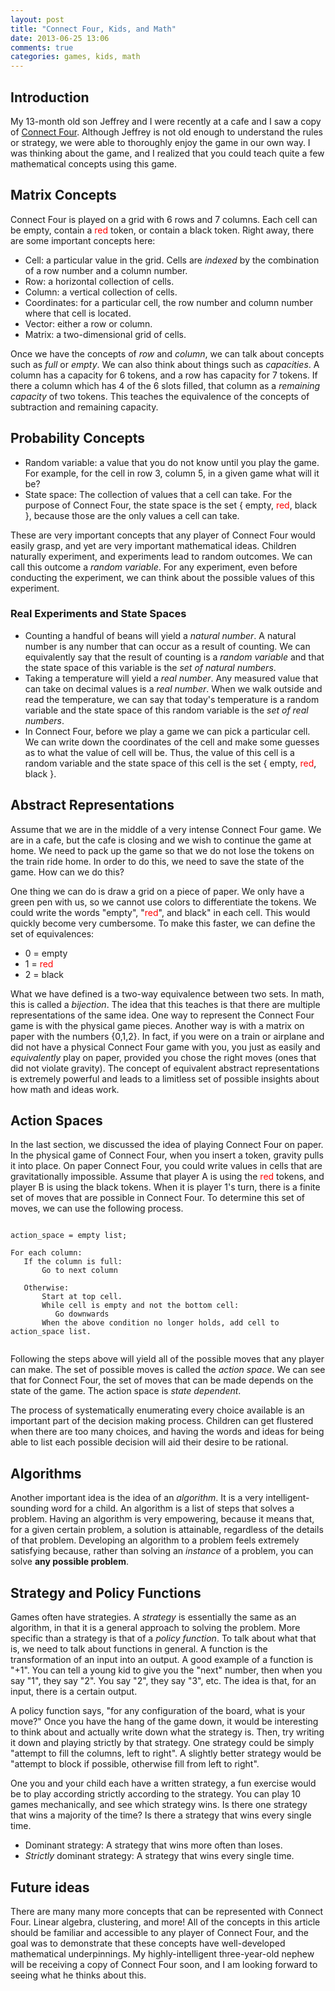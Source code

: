 ```yaml
---
layout: post
title: "Connect Four, Kids, and Math"
date: 2013-06-25 13:06
comments: true
categories: games, kids, math
---
```


<!-- # Connect Four and Math for Children -->


## Introduction

My 13-month old son Jeffrey and I were recently at a cafe and I saw a copy of [Connect Four](http://en.wikipedia.org/wiki/Connect_Four). Although Jeffrey is not old enough to understand the rules or strategy, we were able to thoroughly enjoy the game in our own way. I was thinking about the game, and I realized that you could teach quite a few mathematical concepts using this game.

## Matrix Concepts

Connect Four is played on a grid with 6 rows and 7 columns. Each cell can be empty, contain a <font color="red">red</font> token, or contain a black token. Right away, there are some important concepts here:

+ Cell: a particular value in the grid. Cells are *indexed* by the combination of a row number and a column number.
+ Row: a horizontal collection of cells.
+ Column: a vertical collection of cells.
+ Coordinates: for a particular cell, the row number and column number where that cell is located.
+ Vector: either a row or column.
+ Matrix: a two-dimensional grid of cells.

Once we have the concepts of *row*  and *column*, we can talk about concepts such as *full* or *empty*. We can also think about things such as *capacities*. A column has a capacity for 6 tokens, and a row has capacity for 7 tokens. If there a column which has 4 of the 6 slots filled, that column as a *remaining capacity* of two tokens. This teaches the equivalence of the concepts of subtraction and remaining capacity.


## Probability Concepts

+ Random variable: a value that you do not know until you play the game. For example, for the cell in row 3, column 5, in a given game what will it be? 
+ State space: The collection of values that a cell can take. For the purpose of Connect Four, the state space is the set { empty, <font color="red">red</font>, black }, because those are the only values a cell can take.


These are very important concepts that any player of Connect Four would easily grasp, and yet are very important mathematical ideas. Children naturally experiment, and experiments lead to random outcomes. We can call this outcome a *random variable*. For any experiment, even before conducting the experiment, we can think about the possible values of this experiment. 

### Real Experiments and State Spaces

+ Counting a handful of beans will yield a *natural number*. A natural number is any number that can occur as a result of counting. We can equivalently say that the result of counting is a *random variable* and that the state space of this variable is the *set of natural numbers*.
+ Taking a temperature will yield a *real number*. Any measured value that can take on decimal values is a *real number*. When we walk outside and read the temperature, we can say that today's temperature is a random variable and the state space of this random variable is the *set of real numbers*.
+ In Connect Four, before we play a game we can pick a particular cell. We can write down the coordinates of the cell and make some guesses as to what the value of cell will be. Thus, the value of this cell is a random variable and the state space of this cell is the set { empty, <font color="red">red</font>, black }.


## Abstract Representations

Assume that we are in the middle of a very intense Connect Four game. We are in a cafe, but the cafe is closing and we wish to continue the game at home. We need to pack up the game so that we do not lose the tokens on the train ride home. In order to do this, we need to save the state of the game. How can we do this?

One thing we can do is draw a grid on a piece of paper. We only have a green pen with us, so we cannot use colors to differentiate the tokens. We could write the words "empty", "<font color="red">red</font>", and black" in each cell. This would quickly become very cumbersome. To make this faster, we can define the set of equivalences:

+ 0 = empty
+ 1 = <font color="red">red</font>
+ 2 = black

What we have defined is a two-way equivalence between two sets. In math, this is called a *bijection*. The idea that this teaches is that there are multiple representations of the same idea. One way to represent the Connect Four game is with the physical game pieces. Another way is with a matrix on paper with the numbers {0,1,2}. In fact, if you were on a train or airplane and did not have a physical Connect Four game with you, you just as easily and *equivalently* play on paper, provided you chose the right moves (ones that did not violate gravity). The concept of equivalent abstract representations is extremely powerful and leads to a limitless set of possible insights about how math and ideas work.


## Action Spaces

In the last section, we discussed the idea of playing Connect Four on paper. In the physical game of Connect Four, when you insert a token, gravity pulls it into place. On paper Connect Four, you could write values in cells that are gravitationally impossible. Assume that player A is using the <font color="red">red</font> tokens, and player B is using the black tokens. When it is player 1's turn, there is a finite set of moves that are possible in Connect Four. To determine this set of moves, we can use the following process.


```

action_space = empty list;

For each column:
   If the column is full:
	   Go to next column
   
   Otherwise:
       Start at top cell.
       While cell is empty and not the bottom cell:
	      Go downwards
	   When the above condition no longer holds, add cell to action_space list.


```

Following the steps above will yield all of the possible moves that any player can make. The set of possible moves is called the *action space*. We can see that for Connect Four, the set of moves that can be made depends on the state of the game. The action space is *state dependent*. 

The process of systematically enumerating every choice available is an important part of the decision making process. Children can get flustered when there are too many choices, and having the words and ideas for being able to list each possible decision will aid their desire to be rational.


## Algorithms 

Another important idea is the idea of an *algorithm*. It is a very intelligent-sounding word for a child. An algorithm is a list of steps that solves a problem. Having an algorithm is very empowering, because it means that, for a given certain problem, a solution is attainable, regardless of the details of that problem. Developing an algorithm to a problem feels extremely satisfying because, rather than solving an *instance* of a problem, you can solve **any possible problem**.

## Strategy and Policy Functions

Games often have strategies. A *strategy* is essentially the same as an algorithm, in that it is a general approach to solving the problem. More specific than a strategy is that of a *policy function*. To talk about what that is, we need to talk about functions in general. A function is the transformation of an input into an output. A good example of a function is "+1". You can tell a young kid to give you the "next" number, then when you say "1", they say "2". You say "2", they say "3", etc. The idea is that, for an input, there is a certain output.

A policy function says, "for any configuration of the board, what is your move?" Once you have the hang of the game down, it would be interesting to think about and actually write down what the strategy is. Then, try writing it down and playing strictly by that strategy. One strategy could be simply "attempt to fill the columns, left to right". A slightly better strategy would be "attempt to block if possible, otherwise fill from left to right".

One you and your child each have a written strategy, a fun exercise would be to play according strictly according to the strategy. You can play 10 games mechanically, and see which strategy wins. Is there one strategy that wins a majority of the time? Is there a strategy that wins every single time. 

+ Dominant strategy: A strategy that wins more often than loses.
+ *Strictly* dominant strategy: A strategy that wins every single time.


## Future ideas 

There are many many more concepts that can be represented with Connect Four. Linear algebra, clustering, and more! All of the concepts in this article should be familiar and accessible to any player of Connect Four, and the goal was to demonstrate that these concepts have well-developed mathematical underpinnings. My highly-intelligent three-year-old nephew will be receiving a copy of Connect Four soon, and I am looking forward to seeing what he thinks about this.

